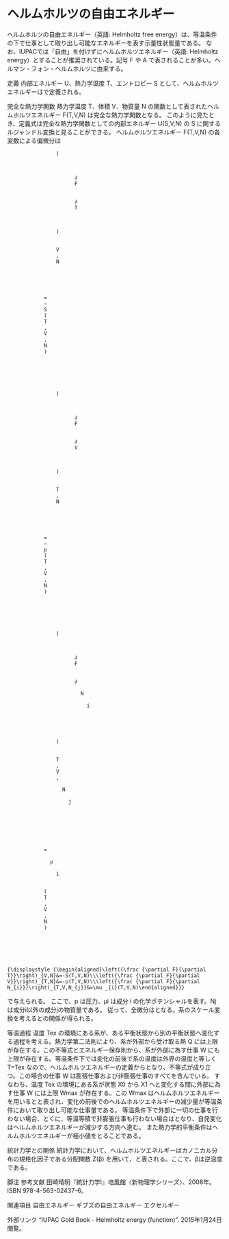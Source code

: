 # ヘルムホルツの自由エネルギー

ヘルムホルツの自由エネルギー（英語: Helmholtz free energy）は、等温条件の下で仕事として取り出し可能なエネルギーを表す示量性状態量である。
なお、IUPACでは「自由」を付けずにヘルムホルツエネルギー（英語: Helmholtz energy）とすることが推奨されている。記号 F や A で表されることが多い。ヘルマン・フォン・ヘルムホルツに由来する。

定義
内部エネルギー U、熱力学温度 T、エントロピー S として、ヘルムホルツエネルギーはで定義される。

完全な熱力学関数
熱力学温度 T、体積 V、物質量 N の関数として表されたヘルムホルツエネルギー F(T,V,N) は完全な熱力学関数となる。 このように見たとき、定義式は完全な熱力学関数としての内部エネルギー U(S,V,N) の S に関するルジャンドル変換と見ることができる。
ヘルムホルツエネルギー F(T,V,N) の各変数による偏微分は

  
    
      
        
          
            
              
                
                  
                    (
                    
                      
                        
                          ∂
                          F
                        
                        
                          ∂
                          T
                        
                      
                    
                    )
                  
                  
                    V
                    ,
                    N
                  
                
              
              
                
                =
                −
                S
                (
                T
                ,
                V
                ,
                N
                )
              
            
            
              
                
                  
                    (
                    
                      
                        
                          ∂
                          F
                        
                        
                          ∂
                          V
                        
                      
                    
                    )
                  
                  
                    T
                    ,
                    N
                  
                
              
              
                
                =
                −
                p
                (
                T
                ,
                V
                ,
                N
                )
              
            
            
              
                
                  
                    (
                    
                      
                        
                          ∂
                          F
                        
                        
                          ∂
                          
                            N
                            
                              i
                            
                          
                        
                      
                    
                    )
                  
                  
                    T
                    ,
                    V
                    ,
                    
                      N
                      
                        j
                      
                    
                  
                
              
              
                
                =
                
                  μ
                  
                    i
                  
                
                (
                T
                ,
                V
                ,
                N
                )
              
            
          
        
      
    
    {\displaystyle {\begin{aligned}\left({\frac {\partial F}{\partial T}}\right)_{V,N}&=-S(T,V,N)\\\left({\frac {\partial F}{\partial V}}\right)_{T,N}&=-p(T,V,N)\\\left({\frac {\partial F}{\partial N_{i}}}\right)_{T,V,N_{j}}&=\mu _{i}(T,V,N)\end{aligned}}}
  

で与えられる。 ここで、p は圧力、μi は成分 i の化学ポテンシャルを表す。Nj は成分i以外の成分jの物質量である。 従って、全微分はとなる。系のスケール変換を考えるとの関係が得られる。

等温過程
温度 Tex の環境にある系が、ある平衡状態から別の平衡状態へ変化する過程を考える。熱力学第二法則により、系が外部から受け取る熱 Q には上限が存在する。この不等式とエネルギー保存則から、系が外部に為す仕事 W にも上限が存在する。等温条件下では変化の前後で系の温度は外界の温度と等しく T=Tex なので、ヘルムホルツエネルギーの定義からとなり、不等式が成り立つ。この場合の仕事 W は膨張仕事および非膨張仕事のすべてを含んでいる。
すなわち、温度 Tex の環境にある系が状態 X0 から X1 へと変化する間に外部に為す仕事 W には上限 Wmax が存在する。この Wmax はヘルムホルツエネルギーを用いるとと表され、変化の前後でのヘルムホルツエネルギーの減少量が等温条件において取り出し可能な仕事量である。
等温条件下で外部に一切の仕事を行わない場合、とくに、等温等積で非膨張仕事も行わない場合はとなり、自発変化はヘルムホルツエネルギーが減少する方向へ進む。 また熱力学的平衡条件はヘルムホルツエネルギーが極小値をとることである。

統計力学との関係
統計力学において、ヘルムホルツエネルギーはカノニカル分布の規格化因子である分配関数 Z(β) を用いて、と表される。ここで、βは逆温度である。

脚注
参考文献
田崎晴明『統計力学Ⅰ』培風館〈新物理学シリーズ〉、2008年。ISBN 978-4-563-02437-6。

関連項目
自由エネルギー
ギブズの自由エネルギー
エクセルギー

外部リンク
“IUPAC Gold Book - Helmholtz energy (function)”. 2015年1月24日閲覧。